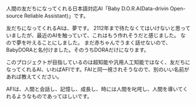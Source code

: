 人間の友だちになってくれる日本語対応AI「Baby D.O.R.A(Data-drivin Open-source Reliable Assistant)」です。

友だちになってくれるAIは、夢です。
2112年まで待たなくてはいけないと思っていましたが、最近のAIを触っていて、これはもう作れそうだと感じました。
なので夢を叶えることにしました。
まだ赤ちゃんでうまく話せないので、BabyDORAと名付けました。そのうちDORAだけになります。

このプロジェクトが目指しているのは超知能や汎用人工知能ではなく、友だちになってくれるAI、いわばAFIです。FAIと同一視されそうなので、別のいい名前があれば教えてください。

AFIは、人間と会話し、記憶し、成長し、時には人間を叱咤し、人間を導いてくれるようなものであってほしいです。
